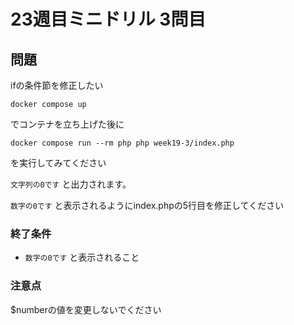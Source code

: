 # 23週目ミニドリル 3問目

## 問題

ifの条件節を修正したい

```
docker compose up
```

でコンテナを立ち上げた後に

```
docker compose run --rm php php week19-3/index.php
```

を実行してみてください

`文字列の0です` と出力されます。

`数字の0です` と表示されるようにindex.phpの5行目を修正してください

### 終了条件
- `数字の0です` と表示されること

### 注意点

$numberの値を変更しないでください